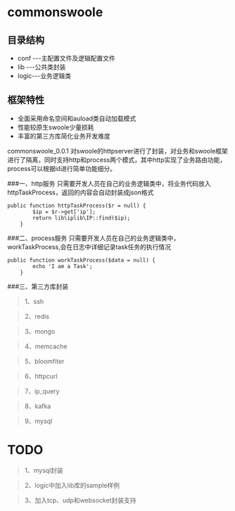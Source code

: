 commonswoole
=======
目录结构
------
  * conf ---主配置文件及逻辑配置文件
  * lib  ---公共类封装
  * logic---业务逻辑类

框架特性
------
  * 全面采用命名空间和auload类自动加载模式
  * 性能较原生swoole少量损耗
  * 丰富的第三方库简化业务开发难度

commonswoole_0.0.1 对swoole的httpserver进行了封装，对业务和swoole框架进行了隔离，同时支持http和process两个模式，其中http实现了业务路由功能， process可以根据id进行简单功能细分。

###一、http服务
只需要开发人员在自己的业务逻辑类中，将业务代码放入httpTaskProcess，返回的内容会自动封装成json格式
```
public function httpTaskProcess($r = null) {
		$ip = $r->get['ip'];
		return lib\iplib\IP::find($ip);
    }
```
###二、process服务
只需要开发人员在自己的业务逻辑类中，workTaskProcess,会在日志中详细记录task任务的执行情况
```
public function workTaskProcess($data = null) {
        echo 'I am a Task';
    }
```
###三、第三方库封装
>1、ssh

>2、redis

>3、mongo

>4、memcache

>5、bloomfiter

>6、httpcurl

>7、ip_query

>8、kafka

>9、mysql


TODO
=======
>1、mysql封装

>2、logic中加入lib库的sample样例

>3、加入tcp、udp和websocket封装支持
